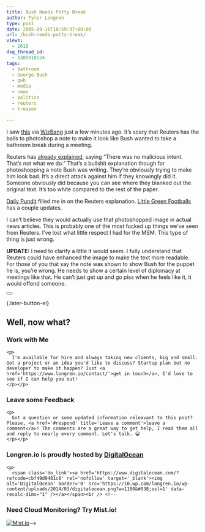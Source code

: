 ```yaml
---
title: Bush Needs Potty Break
author: Tyler Longren
type: post
date: 2005-09-16T18:59:37+00:00
url: /bush-needs-potty-break/
views:
  - 2019
dsq_thread_id:
  - 1385910124
tags:
  - bathroom
  - George-Bush
  - gwb
  - media
  - news
  - politics
  - reuters
  - treason

---
```

I saw [this][1] via [WizBang][2] just a few minutes ago. It&#8217;s scary that Reuters has the balls to photoshop a note to make it look like Bush wanted to take a bathroom break during a meeting.

Reuters has [already explained][3], saying &#8220;There was no malicious intent. That&#8217;s not what we do.&#8221; That&#8217;s a bullshit explanation though for photoshopping a note Bush was writing. They&#8217;re obviously trying to make him look bad. It&#8217;s a direct attack against him if they knowingly did it. Someone obviously did because you can see where they blanked out the original text. It&#8217;s too white compared to the rest of the paper.

[Daily Pundit][4] filled me in on the Reuters explanation. [Little Green Footballs][5] has a couple updates.

I can&#8217;t believe they would actually use that photoshopped image in actual news articles. This is probably one of the most fucked up things we&#8217;ve seen from Reuters. I&#8217;ve lost what little respect I had for the MSM. This type of thing is just wrong.

**UPDATE:** I need to clarify a little it would seem. I fully understand that Reuters could have enhanced the image to make the text more readable. For those of you that say the note was shown to show Bush for the puppet he is, you&#8217;re wrong. He needs to show a certain level of diplomacy at meetings like that. He can&#8217;t just get up and go piss when he feels like it, it would offend someone. 

<div class="wpulike wpulike-default " >
  <div class="wp_ulike_general_class wp_ulike_is_not_liked">
    <button type="button"
					aria-label="Like Button"
					data-ulike-id="2013"
					data-ulike-nonce="8a94657d52"
					data-ulike-type="likeThis"
					data-ulike-template="wpulike-default"
					data-ulike-display-likers="0"
					data-ulike-disable-pophover="0"
					class="wp_ulike_btn wp_ulike_put_image wp_likethis_2013"></button><span class="count-box"></span>
  </div>
</div>

[][6]{.later-button-el}

<div class='what-next'>
  <h2>
    Well, now what?
  </h2>
  
  <div class='hire'>
    <h3>
      Work with Me
    </h3>
    
    <p>
      I'm available for hire and always taking new clients, big and small. Got a project or an idea you'd like to discuss? Startup plan but no developer to make it happen? Just <a href='https://www.longren.io/contact/'>get in touch</a>, I'd love to see if I can help you out!
    </p></p>
  </div>
  
  <div class='hire'>
    <h3>
      Leave some Feedback
    </h3>
    
    <p>
      Got a question or some updated information releavant to this post? Please, <a href='#respond' title='Leave a comment'>leave a comment</a>! The comments are a great way to get help, I read them all and reply to nearly every comment. Let's talk. 😀
    </p></p>
  </div>
  
  <div class='now-what-bottom-ad'>
    <h3>
      Longren.io is proudly hosted by <a href='https://www.digitalocean.com/?refcode=cbf49d0481c8'>DigitalOcean</a>
    </h3>
    
    <p>
      <span class='do_link'><a href='https://www.digitalocean.com/?refcode=cbf49d0481c8' rel='nofollow' target='_blank'><img alt='DigitalOcean' border='0' src='https://i0.wp.com/longren.io/wp-content/uploads/2014/03/digitalocean.png?w=1100&#038;ssl=1' data-recalc-dims="1" /></a></span><br /> <!--

<h3>Need Cloud Monitoring? Try Mist.io!</h3>

<span class='do_link'><a href='http://mist.io/?ref=tyler' rel='nofollow' target='_blank'><img alt='Mist.io' border='0' src='https://i0.wp.com/longren.io/wp-content/uploads/2014/04/mistio.jpg?w=1100&#038;ssl=1' data-recalc-dims="1"></a></span>--></div> </div>

 [1]: http://wizbangblog.com/archives/007087.php
 [2]: http://wizbangblog.com/archives/007098.php
 [3]: http://www.pdnonline.com/pdn/newswire/article_display.jsp?vnu_content_id=1001137642
 [4]: http://www.dailypundit.com/newarchives/004483.php
 [5]: http://littlegreenfootballs.com/weblog/?entry=17523&only
 [6]: #